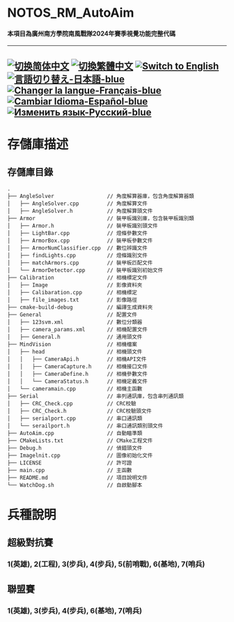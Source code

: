# NOTOS_RM_AutoAim
#### 本項目為廣州南方學院南風戰隊2024年賽季視覺功能完整代碼

---
[![切换简体中文](https://img.shields.io/badge/切换语言-简体中文-blue)](https://github.com/lizuju/NOTOS_RM_AutoAim/blob/main/README/README.zh-cn.md)
[![切換繁體中文](https://img.shields.io/badge/切換語言-繁體中文-blue)](https://github.com/lizuju/NOTOS_RM_AutoAim/blob/main/README/README.zh-tc.md)
[![Switch to English](https://img.shields.io/badge/Switch-English-blue)](https://github.com/lizuju/NOTOS_RM_AutoAim/blob/main/README.md)
[![言語切り替え-日本語-blue](https://img.shields.io/badge/言語切り替え-日本語-blue)](https://github.com/lizuju/NOTOS_RM_AutoAim/blob/main/README/README.jp.md)
[![Changer la langue-Français-blue](https://img.shields.io/badge/Changer%20la%20langue-Fran%C3%A7ais-blue)](https://github.com/lizuju/NOTOS_RM_AutoAim/blob/main/README/README.fr.md)
[![Cambiar Idioma-Español-blue](https://img.shields.io/badge/Cambiar%20Idioma-Espa%C3%B1ol-blue)](https://github.com/lizuju/NOTOS_RM_AutoAim/blob/main/README/README.es.md)
[![Изменить язык-Русский-blue](https://img.shields.io/badge/Изменить%20язык-Русский-blue)](https://github.com/lizuju/NOTOS_RM_AutoAim/blob/main/README/README.ru.md)
---

# 存儲庫描述

## 存儲庫目錄
    .
    ├── AngleSolver                 // 角度解算器庫，包含角度解算器類
    │   ├── AngleSolver.cpp         // 角度解算文件
    │   ├── AngleSolver.h           // 角度解算頭文件
    ├── Armor                       // 裝甲板識別庫，包含裝甲板識別類
    │   ├── Armor.h                 // 裝甲板識別頭文件
    │   ├── LightBar.cpp            // 燈條參數文件
    │   ├── ArmorBox.cpp            // 裝甲板參數文件
    │   ├── ArmorNumClassifier.cpp  // 數位辨識文件
    │   ├── findLights.cpp          // 燈條識別文件
    │   ├── matchArmors.cpp         // 裝甲板匹配文件
    │   └── ArmorDetector.cpp       // 裝甲板識別初始文件
    ├── Calibration                 // 相機標定文件
    │   ├── Image                   // 影像資料夾
    │   ├── Calibaration.cpp        // 相機標定
    │   ├── file_images.txt         // 影像路徑
    ├── cmake-build-debug           // 編譯生成資料夾
    ├── General                     // 配置文件
    │   ├── 123svm.xml              // 數位分類器
    │   ├── camera_params.xml     	// 相機配置文件
    │   ├── General.h               // 通用頭文件
    ├── MindVision                  // 相機檔案
    │   ├── head                    // 相機頭文件
    │   │   ├── CameraApi.h         // 相機API文件
    │   │   ├── CameraCapture.h     // 相機接口文件
    │   │   ├── CameraDefine.h      // 相機參數文件
    │   │   └── CameraStatus.h      // 相機定義文件
    │   └── cameramain.cpp          // 相機主函數
    ├── Serial                      // 串列通訊庫，包含串列通訊類
    │   ├── CRC_Check.cpp           // CRC校驗
    │   ├── CRC_Check.h             // CRC校驗頭文件
    │   ├── serialport.cpp          // 串口通訊類
    │   └── serailport.h            // 串口通訊類別頭文件
    ├── AutoAim.cpp                 // 自動瞄準類
    ├── CMakeLists.txt              // CMake工程文件
    ├── Debug.h                     // 偵錯頭文件
    ├── Imagelnit.cpp               // 圖像初始化文件
    ├── LICENSE                     // 許可證 
    ├── main.cpp                    // 主函數
    ├── README.md                   // 項目說明文件
    └── WatchDog.sh                 // 自啟動腳本

# 兵種說明

## 超級對抗賽
### 1(英雄), 2(工程), 3(步兵), 4(步兵), 5(前哨戰), 6(基地), 7(哨兵)

## 聯盟賽
### 1(英雄), 3(步兵), 4(步兵), 6(基地), 7(哨兵)